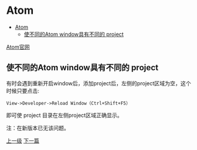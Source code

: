 # Atom


<!-- @import "[TOC]" {cmd="toc" depthFrom=1 depthTo=6 orderedList=false} -->
<!-- code_chunk_output -->

* [Atom](#atom)
	* [使不同的Atom window具有不同的 project](#使不同的atom-window具有不同的-project)

<!-- /code_chunk_output -->

[Atom官网](https://atom.io/)

## 使不同的Atom window具有不同的 project

有时会遇到重新开启window后，添加project后，左侧的project区域为空，这个时候只要点击:

```highLight
View->Developer->Reload Window（Ctrl+Shift+F5）
```

即可使 project 目录在左侧project区域正确显示。

注：在新版本已无该问题。

[上一级](base.md)
[下一篇](config_hadoop_httpfs.md)
